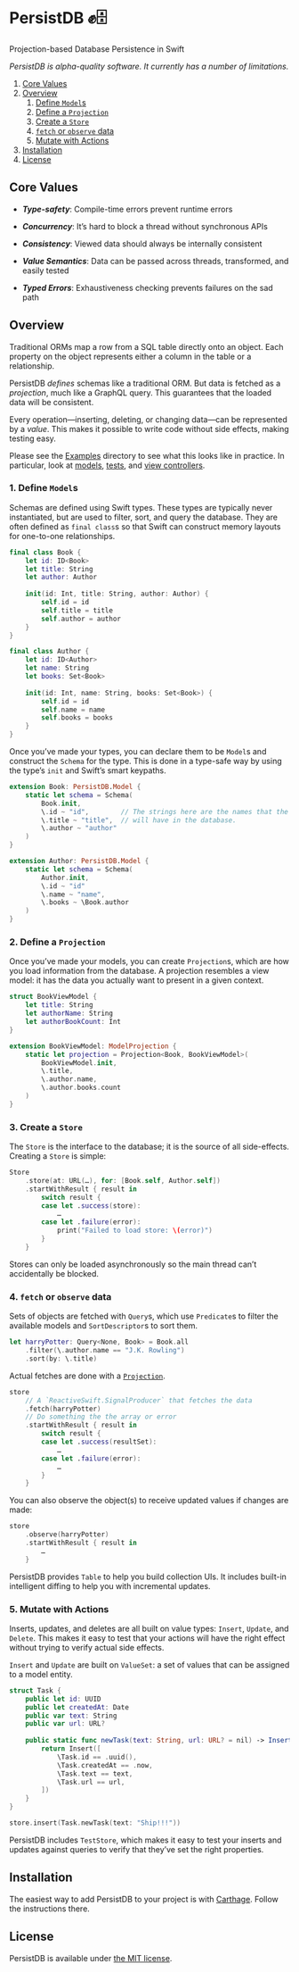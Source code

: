 # PersistDB ✊️🗄
Projection-based Database Persistence in Swift

_PersistDB is alpha-quality software. It currently has a number of limitations._

1. [Core Values](#core-values)
2. [Overview](#overview)
    1. [Define `Model`s](#1-define-models)
    2. [Define a `Projection`](#2-define-a-projection)
    3. [Create a `Store`](#3-create-a-store)
    4. [`fetch` or `observe` data](#4-fetch-or-observe-data)
    5. [Mutate with Actions](#5-mutate-with-actions)
3. [Installation](#installation)
4. [License](#license)

## Core Values
* **_Type-safety_**: Compile-time errors prevent runtime errors

* **_Concurrency_**: It’s hard to block a thread without synchronous APIs

* **_Consistency_**: Viewed data should always be internally consistent

* **_Value Semantics_**: Data can be passed across threads, transformed, and easily tested

* **_Typed Errors_**: Exhaustiveness checking prevents failures on the sad path

## Overview
Traditional ORMs map a row from a SQL table directly onto an object. Each property on the object represents either a column in the table or a relationship.

PersistDB _defines_ schemas like a traditional ORM. But data is fetched as a _projection_, much like a GraphQL query. This guarantees that the loaded data will be consistent.

Every operation—inserting, deleting, or changing data—can be represented by a _value_. This makes it possible to write code without side effects, making
testing easy.

Please see the [Examples][] directory to see what this looks like in practice. In particular, look at [models][], [tests][], and [view controllers][].

[Examples]: https://github.com/PersistX/PersistDB/tree/master/Examples/
[models]: https://github.com/PersistX/PersistDB/blob/master/Examples/Todo/Source/Task.swift
[tests]: https://github.com/PersistX/PersistDB/blob/master/Examples/Todo/Tests/TaskTests.swift
[view controllers]: https://github.com/PersistX/PersistDB/blob/master/Examples/Todo/Source/TaskListViewController.swift

### 1. Define `Model`s
Schemas are defined using Swift types. These types are typically never instantiated, but are used to filter, sort, and query the database. They are often defined as `final class`s so that Swift can construct memory layouts for one-to-one relationships.

```swift
final class Book {
    let id: ID<Book>
    let title: String
    let author: Author
    
    init(id: Int, title: String, author: Author) {
        self.id = id
        self.title = title
        self.author = author
    }
}

final class Author {
    let id: ID<Author>
    let name: String
    let books: Set<Book>
    
    init(id: Int, name: String, books: Set<Book>) {
        self.id = id
        self.name = name
        self.books = books
    }
}
```

Once you’ve made your types, you can declare them to be `Model`s and construct the `Schema` for the type. This is done in a type-safe way by using the type’s `init` and Swift’s smart keypaths.

```swift
extension Book: PersistDB.Model {
    static let schema = Schema(
        Book.init,
        \.id ~ "id",        // The strings here are the names that the columns
        \.title ~ "title",  // will have in the database.
        \.author ~ "author"
    )
}

extension Author: PersistDB.Model {
    static let schema = Schema(
        Author.init,
        \.id ~ "id"
        \.name ~ "name",
        \.books ~ \Book.author
    )
}
```

### 2. Define a `Projection`
Once you’ve made your models, you can create `Projection`s, which are how you load information from the database. A projection resembles a view model: it has the data you actually want to present in a given context.

```swift
struct BookViewModel {
    let title: String
    let authorName: String
    let authorBookCount: Int
}

extension BookViewModel: ModelProjection {
    static let projection = Projection<Book, BookViewModel>(
        BookViewModel.init,
        \.title,
        \.author.name,
        \.author.books.count
    )
}
```

### 3. Create a `Store`
The `Store` is the interface to the database; it is the source of all side-effects. Creating a `Store` is simple:

```swift
Store
    .store(at: URL(…), for: [Book.self, Author.self])
    .startWithResult { result in
        switch result {
        case let .success(store):
            …
        case let .failure(error):
            print("Failed to load store: \(error)")
        }
    }
```

Stores can only be loaded asynchronously so the main thread can’t accidentally be blocked.

### 4. `fetch` or `observe` data
Sets of objects are fetched with `Query`s, which use `Predicate`s to filter the available models and `SortDescriptor`s to sort them.

```swift
let harryPotter: Query<None, Book> = Book.all
    .filter(\.author.name == "J.K. Rowling")
    .sort(by: \.title)
```

Actual fetches are done with a [`Projection`](#define-a-projection).

```swift
store
    // A `ReactiveSwift.SignalProducer` that fetches the data
    .fetch(harryPotter)
    // Do something the the array or error
    .startWithResult { result in
        switch result {
        case let .success(resultSet):
            …
        case let .failure(error):
            …
        }
    }
```

You can also observe the object(s) to receive updated values if changes are made:

```swift
store
    .observe(harryPotter)
    .startWithResult { result in
        …
    }
```

PersistDB provides `Table` to help you build collection UIs. It includes built-in intelligent diffing to help you with incremental updates.

### 5. Mutate with Actions
Inserts, updates, and deletes are all built on value types: `Insert`, `Update`, and `Delete`. This makes it easy to test that your actions will have the right effect without trying to verify actual side effects.

`Insert` and `Update` are built on `ValueSet`: a set of values that can be assigned to a model entity.

```swift
struct Task {
    public let id: UUID
    public let createdAt: Date
    public var text: String
    public var url: URL?
    
    public static func newTask(text: String, url: URL? = nil) -> Insert<Task> {
        return Insert([
            \Task.id == .uuid(),
            \Task.createdAt == .now,
            \Task.text == text,
            \Task.url == url,
        ])
    }
}

store.insert(Task.newTask(text: "Ship!!!"))
```

PersistDB includes `TestStore`, which makes it easy to test your inserts and updates against queries to verify that they’ve set the right properties.

## Installation
The easiest way to add PersistDB to your project is with [Carthage](https://github.com/Carthage/Carthage). Follow the instructions there.

## License
PersistDB is available under [the MIT license](LICENSE.md).
